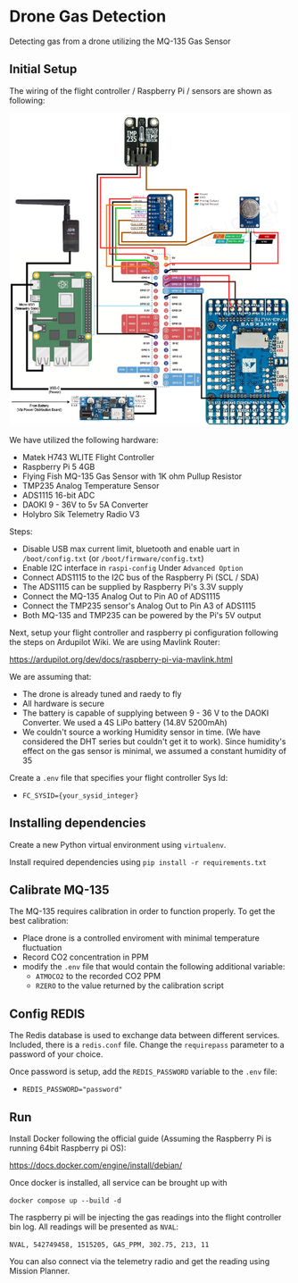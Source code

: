 # Drone Gas Detection

Detecting gas from a drone utilizing the MQ-135 Gas Sensor

## Initial Setup

The wiring of the flight controller / Raspberry Pi / sensors are shown as following:

![Wiring Diagram](<img/drone layout.png>)

We have utilized the following hardware:
 - Matek H743 WLITE Flight Controller
 - Raspberry Pi 5 4GB
 - Flying Fish MQ-135 Gas Sensor with 1K ohm Pullup Resistor
 - TMP235 Analog Temperature Sensor
 - ADS1115 16-bit ADC
 - DAOKI 9 - 36V to 5v 5A Converter
 - Holybro Sik Telemetry Radio V3

Steps:
 - Disable USB max current limit, bluetooth and enable uart in `/boot/config.txt` (or `/boot/firmware/config.txt`)
 - Enable I2C interface in `raspi-config` Under `Advanced Option`
 - Connect ADS1115 to the I2C bus of the Raspberry Pi (SCL / SDA)
 - The ADS1115 can be supplied by Raspberry Pi's 3.3V supply
 - Connect the MQ-135 Analog Out to Pin A0 of ADS1115
 - Connect the TMP235 sensor's Analog Out to Pin A3 of ADS1115
 - Both MQ-135 and TMP235 can be powered by the Pi's 5V output

Next, setup your flight controller and raspberry pi configuration following the steps on Ardupilot Wiki. We are using Mavlink Router:

https://ardupilot.org/dev/docs/raspberry-pi-via-mavlink.html

We are assuming that:
 - The drone is already tuned and raedy to fly
 - All hardware is secure
 - The battery is capable of supplying between 9 - 36 V to the DAOKI Converter. We used a 4S LiPo battery (14.8V 5200mAh)
 - We couldn't source a working Humidity sensor in time. (We have considered the DHT series but couldn't get it to work). Since humidity's effect on the gas sensor is minimal, we assumed a constant humidity of 35

Create a `.env` file that specifies your flight controller Sys Id:
 - `FC_SYSID={your_sysid_integer}`


## Installing dependencies

Create a new Python virtual environment using `virtualenv`.

Install required dependencies using `pip install -r requirements.txt`

## Calibrate MQ-135

The MQ-135 requires calibration in order to function properly. To get the best calibration:
 - Place drone is a controlled enviroment with minimal temperature fluctuation
 - Record CO2 concentration in PPM
 - modify the `.env` file that would contain the following additional variable:
    - `ATMOCO2` to the recorded CO2 PPM
    - `RZERO` to the value returned by the calibration script

## Config REDIS

The Redis database is used to exchange data between different services. Included, there is a `redis.conf` file. Change the `requirepass` parameter to a password of your choice.

Once password is setup, add the `REDIS_PASSWORD` variable to the `.env` file:
 - `REDIS_PASSWORD="password"`


## Run

Install Docker following the official guide (Assuming the Raspberry Pi is running 64bit Raspberry pi OS):

https://docs.docker.com/engine/install/debian/

Once docker is installed, all service can be brought up with 

`docker compose up --build -d`

The raspberry pi will be injecting the gas readings into the flight controller bin log. All readings will be presented as `NVAL`:

`NVAL, 542749458, 1515205, GAS_PPM, 302.75, 213, 11`

You can also connect via the telemetry radio and get the reading using Mission Planner.